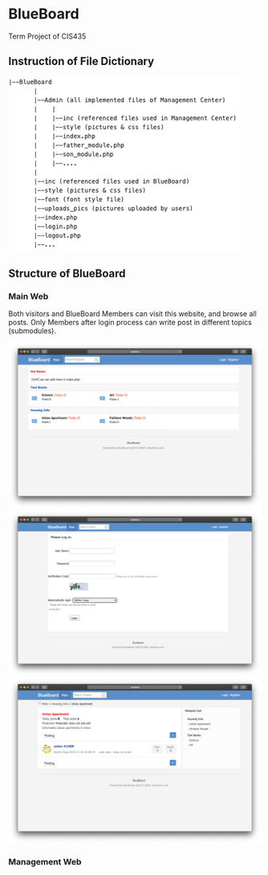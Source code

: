 # BlueBoard
Term Project of CIS435

## Instruction of File Dictionary

![image text](imgs/directory.png)
       
## Structure of BlueBoard
### Main Web
Both visitors and BlueBoard Members can visit this website, and browse all posts. Only Members after login process can write post in different topics (submodules).

![image text](img_pages/main_page.png)
![image text](img_pages/user_login.png)
![image text](img_pages/e.g._post_page.png)

### Management Web
